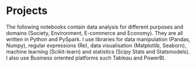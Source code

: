 # Projects
The following notebooks contain data analysis for different purposes and domains (Society, Environment, E-commerce and Economy). They are all written in Python and PySpark. I use libraries for data manipulation (Pandas, Numpy), regular expressions (Re), data visualisation (Matplotlib, Seaborn), machine learning (Scikit-learn) and statistics (Scipy Stats and Statsmodels). I also use Business oriented platforms such Tableau and PowerBI.
